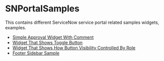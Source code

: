 # SNPortalSamples

This contains different ServiceNow service portal related samples widgets, examples.

- [Simple Approval Widget With Comment](/ApprovalWidgetWithComment)
- [Widget That Shows Toggle Button](/BootstrapToggleButton)
- [Widget That Shows How Button Visibility Controlled By Role](/ButtonVisibilityByRole)
- [Footer Sidebar Sample](/PortalSidebar)